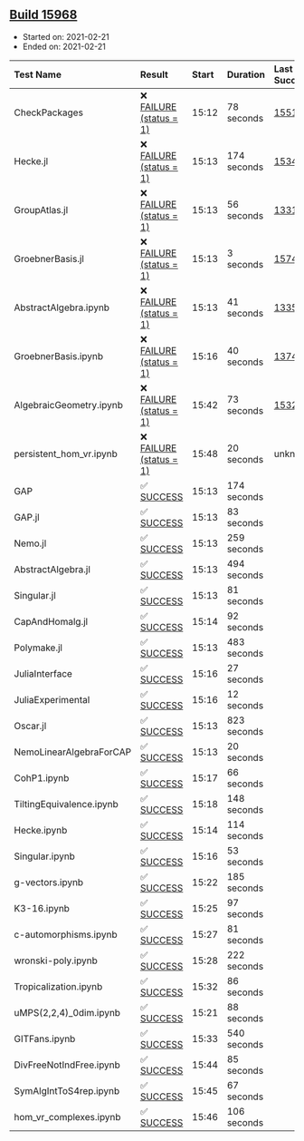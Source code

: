 ## [Build 15968](https://oscarci.mathematik.uni-kl.de/job/oscar/15968/)

* Started on: 2021-02-21
* Ended on: 2021-02-21

| Test Name    | Result | Start | Duration | Last Success | First Failure |
|:-------------|:-------|:------|:---------|:-------------|:--------------|
| CheckPackages | ❌ [FAILURE (status = 1)](https://oscarci.mathematik.uni-kl.de/job/oscar/15968/artifact/logs/build-15968/CheckPackages.log) | 15:12 | 78 seconds | [15514](https://oscarci.mathematik.uni-kl.de/job/oscar/15514/) | [15515](https://oscarci.mathematik.uni-kl.de/job/oscar/15515/) |
| Hecke.jl | ❌ [FAILURE (status = 1)](https://oscarci.mathematik.uni-kl.de/job/oscar/15968/artifact/logs/build-15968/Hecke.jl.log) | 15:13 | 174 seconds | [15344](https://oscarci.mathematik.uni-kl.de/job/oscar/15344/) | [15348](https://oscarci.mathematik.uni-kl.de/job/oscar/15348/) |
| GroupAtlas.jl | ❌ [FAILURE (status = 1)](https://oscarci.mathematik.uni-kl.de/job/oscar/15968/artifact/logs/build-15968/GroupAtlas.jl.log) | 15:13 | 56 seconds | [13311](https://oscarci.mathematik.uni-kl.de/job/oscar/13311/) | [13312](https://oscarci.mathematik.uni-kl.de/job/oscar/13312/) |
| GroebnerBasis.jl | ❌ [FAILURE (status = 1)](https://oscarci.mathematik.uni-kl.de/job/oscar/15968/artifact/logs/build-15968/GroebnerBasis.jl.log) | 15:13 | 3 seconds | [15745](https://oscarci.mathematik.uni-kl.de/job/oscar/15745/) | [15746](https://oscarci.mathematik.uni-kl.de/job/oscar/15746/) |
| AbstractAlgebra.ipynb | ❌ [FAILURE (status = 1)](https://oscarci.mathematik.uni-kl.de/job/oscar/15968/artifact/logs/build-15968/AbstractAlgebra.ipynb.log) | 15:13 | 41 seconds | [13355](https://oscarci.mathematik.uni-kl.de/job/oscar/13355/) | [13356](https://oscarci.mathematik.uni-kl.de/job/oscar/13356/) |
| GroebnerBasis.ipynb | ❌ [FAILURE (status = 1)](https://oscarci.mathematik.uni-kl.de/job/oscar/15968/artifact/logs/build-15968/GroebnerBasis.ipynb.log) | 15:16 | 40 seconds | [13748](https://oscarci.mathematik.uni-kl.de/job/oscar/13748/) | [13749](https://oscarci.mathematik.uni-kl.de/job/oscar/13749/) |
| AlgebraicGeometry.ipynb | ❌ [FAILURE (status = 1)](https://oscarci.mathematik.uni-kl.de/job/oscar/15968/artifact/logs/build-15968/AlgebraicGeometry.ipynb.log) | 15:42 | 73 seconds | [15322](https://oscarci.mathematik.uni-kl.de/job/oscar/15322/) | [15323](https://oscarci.mathematik.uni-kl.de/job/oscar/15323/) |
| persistent_hom_vr.ipynb | ❌ [FAILURE (status = 1)](https://oscarci.mathematik.uni-kl.de/job/oscar/15968/artifact/logs/build-15968/persistent_hom_vr.ipynb.log) | 15:48 | 20 seconds | unknown | unknown |
| GAP | ✅ [SUCCESS](https://oscarci.mathematik.uni-kl.de/job/oscar/15968/artifact/logs/build-15968/GAP.log) | 15:13 | 174 seconds |  |  |
| GAP.jl | ✅ [SUCCESS](https://oscarci.mathematik.uni-kl.de/job/oscar/15968/artifact/logs/build-15968/GAP.jl.log) | 15:13 | 83 seconds |  |  |
| Nemo.jl | ✅ [SUCCESS](https://oscarci.mathematik.uni-kl.de/job/oscar/15968/artifact/logs/build-15968/Nemo.jl.log) | 15:13 | 259 seconds |  |  |
| AbstractAlgebra.jl | ✅ [SUCCESS](https://oscarci.mathematik.uni-kl.de/job/oscar/15968/artifact/logs/build-15968/AbstractAlgebra.jl.log) | 15:13 | 494 seconds |  |  |
| Singular.jl | ✅ [SUCCESS](https://oscarci.mathematik.uni-kl.de/job/oscar/15968/artifact/logs/build-15968/Singular.jl.log) | 15:13 | 81 seconds |  |  |
| CapAndHomalg.jl | ✅ [SUCCESS](https://oscarci.mathematik.uni-kl.de/job/oscar/15968/artifact/logs/build-15968/CapAndHomalg.jl.log) | 15:14 | 92 seconds |  |  |
| Polymake.jl | ✅ [SUCCESS](https://oscarci.mathematik.uni-kl.de/job/oscar/15968/artifact/logs/build-15968/Polymake.jl.log) | 15:13 | 483 seconds |  |  |
| JuliaInterface | ✅ [SUCCESS](https://oscarci.mathematik.uni-kl.de/job/oscar/15968/artifact/logs/build-15968/JuliaInterface.log) | 15:16 | 27 seconds |  |  |
| JuliaExperimental | ✅ [SUCCESS](https://oscarci.mathematik.uni-kl.de/job/oscar/15968/artifact/logs/build-15968/JuliaExperimental.log) | 15:16 | 12 seconds |  |  |
| Oscar.jl | ✅ [SUCCESS](https://oscarci.mathematik.uni-kl.de/job/oscar/15968/artifact/logs/build-15968/Oscar.jl.log) | 15:13 | 823 seconds |  |  |
| NemoLinearAlgebraForCAP | ✅ [SUCCESS](https://oscarci.mathematik.uni-kl.de/job/oscar/15968/artifact/logs/build-15968/NemoLinearAlgebraForCAP.log) | 15:13 | 20 seconds |  |  |
| CohP1.ipynb | ✅ [SUCCESS](https://oscarci.mathematik.uni-kl.de/job/oscar/15968/artifact/logs/build-15968/CohP1.ipynb.log) | 15:17 | 66 seconds |  |  |
| TiltingEquivalence.ipynb | ✅ [SUCCESS](https://oscarci.mathematik.uni-kl.de/job/oscar/15968/artifact/logs/build-15968/TiltingEquivalence.ipynb.log) | 15:18 | 148 seconds |  |  |
| Hecke.ipynb | ✅ [SUCCESS](https://oscarci.mathematik.uni-kl.de/job/oscar/15968/artifact/logs/build-15968/Hecke.ipynb.log) | 15:14 | 114 seconds |  |  |
| Singular.ipynb | ✅ [SUCCESS](https://oscarci.mathematik.uni-kl.de/job/oscar/15968/artifact/logs/build-15968/Singular.ipynb.log) | 15:16 | 53 seconds |  |  |
| g-vectors.ipynb | ✅ [SUCCESS](https://oscarci.mathematik.uni-kl.de/job/oscar/15968/artifact/logs/build-15968/g-vectors.ipynb.log) | 15:22 | 185 seconds |  |  |
| K3-16.ipynb | ✅ [SUCCESS](https://oscarci.mathematik.uni-kl.de/job/oscar/15968/artifact/logs/build-15968/K3-16.ipynb.log) | 15:25 | 97 seconds |  |  |
| c-automorphisms.ipynb | ✅ [SUCCESS](https://oscarci.mathematik.uni-kl.de/job/oscar/15968/artifact/logs/build-15968/c-automorphisms.ipynb.log) | 15:27 | 81 seconds |  |  |
| wronski-poly.ipynb | ✅ [SUCCESS](https://oscarci.mathematik.uni-kl.de/job/oscar/15968/artifact/logs/build-15968/wronski-poly.ipynb.log) | 15:28 | 222 seconds |  |  |
| Tropicalization.ipynb | ✅ [SUCCESS](https://oscarci.mathematik.uni-kl.de/job/oscar/15968/artifact/logs/build-15968/Tropicalization.ipynb.log) | 15:32 | 86 seconds |  |  |
| uMPS(2,2,4)_0dim.ipynb | ✅ [SUCCESS](https://oscarci.mathematik.uni-kl.de/job/oscar/15968/artifact/logs/build-15968/uMPS-2-2-4-_0dim.ipynb.log) | 15:21 | 88 seconds |  |  |
| GITFans.ipynb | ✅ [SUCCESS](https://oscarci.mathematik.uni-kl.de/job/oscar/15968/artifact/logs/build-15968/GITFans.ipynb.log) | 15:33 | 540 seconds |  |  |
| DivFreeNotIndFree.ipynb | ✅ [SUCCESS](https://oscarci.mathematik.uni-kl.de/job/oscar/15968/artifact/logs/build-15968/DivFreeNotIndFree.ipynb.log) | 15:44 | 85 seconds |  |  |
| SymAlgIntToS4rep.ipynb | ✅ [SUCCESS](https://oscarci.mathematik.uni-kl.de/job/oscar/15968/artifact/logs/build-15968/SymAlgIntToS4rep.ipynb.log) | 15:45 | 67 seconds |  |  |
| hom_vr_complexes.ipynb | ✅ [SUCCESS](https://oscarci.mathematik.uni-kl.de/job/oscar/15968/artifact/logs/build-15968/hom_vr_complexes.ipynb.log) | 15:46 | 106 seconds |  |  |
